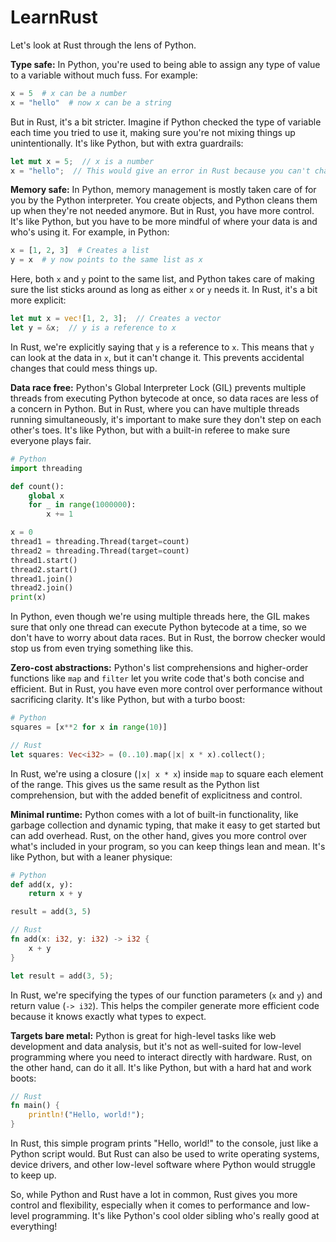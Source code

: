 # LearnRust

Let's look at Rust through the lens of Python.

**Type safe:**
In Python, you're used to being able to assign any type of value to a variable without much fuss. For example:

```python
x = 5  # x can be a number
x = "hello"  # now x can be a string
```

But in Rust, it's a bit stricter. Imagine if Python checked the type of variable each time you tried to use it, making sure you're not mixing things up unintentionally. It's like Python, but with extra guardrails:

```rust
let mut x = 5;  // x is a number
x = "hello";  // This would give an error in Rust because you can't change the type of x
```

**Memory safe:** 
In Python, memory management is mostly taken care of for you by the Python interpreter. You create objects, and Python cleans them up when they're not needed anymore. But in Rust, you have more control. It's like Python, but you have to be more mindful of where your data is and who's using it. For example, in Python:

```python
x = [1, 2, 3]  # Creates a list
y = x  # y now points to the same list as x
```

Here, both `x` and `y` point to the same list, and Python takes care of making sure the list sticks around as long as either `x` or `y` needs it. In Rust, it's a bit more explicit:

```rust
let mut x = vec![1, 2, 3];  // Creates a vector
let y = &x;  // y is a reference to x
```

In Rust, we're explicitly saying that `y` is a reference to `x`. This means that `y` can look at the data in `x`, but it can't change it. This prevents accidental changes that could mess things up.

**Data race free:**
Python's Global Interpreter Lock (GIL) prevents multiple threads from executing Python bytecode at once, so data races are less of a concern in Python. But in Rust, where you can have multiple threads running simultaneously, it's important to make sure they don't step on each other's toes. It's like Python, but with a built-in referee to make sure everyone plays fair.

```python
# Python
import threading

def count():
    global x
    for _ in range(1000000):
        x += 1

x = 0
thread1 = threading.Thread(target=count)
thread2 = threading.Thread(target=count)
thread1.start()
thread2.start()
thread1.join()
thread2.join()
print(x)
```

In Python, even though we're using multiple threads here, the GIL makes sure that only one thread can execute Python bytecode at a time, so we don't have to worry about data races. But in Rust, the borrow checker would stop us from even trying something like this.

**Zero-cost abstractions:** 
Python's list comprehensions and higher-order functions like `map` and `filter` let you write code that's both concise and efficient. But in Rust, you have even more control over performance without sacrificing clarity. It's like Python, but with a turbo boost:

```python
# Python
squares = [x**2 for x in range(10)]
```

```rust
// Rust
let squares: Vec<i32> = (0..10).map(|x| x * x).collect();
```

In Rust, we're using a closure (`|x| x * x`) inside `map` to square each element of the range. This gives us the same result as the Python list comprehension, but with the added benefit of explicitness and control.

**Minimal runtime:** 
Python comes with a lot of built-in functionality, like garbage collection and dynamic typing, that make it easy to get started but can add overhead. Rust, on the other hand, gives you more control over what's included in your program, so you can keep things lean and mean. It's like Python, but with a leaner physique:

```python
# Python
def add(x, y):
    return x + y

result = add(3, 5)
```

```rust
// Rust
fn add(x: i32, y: i32) -> i32 {
    x + y
}

let result = add(3, 5);
```

In Rust, we're specifying the types of our function parameters (`x` and `y`) and return value (`-> i32`). This helps the compiler generate more efficient code because it knows exactly what types to expect.

**Targets bare metal:**
Python is great for high-level tasks like web development and data analysis, but it's not as well-suited for low-level programming where you need to interact directly with hardware. Rust, on the other hand, can do it all. It's like Python, but with a hard hat and work boots:

```rust
// Rust
fn main() {
    println!("Hello, world!");
}
```

In Rust, this simple program prints "Hello, world!" to the console, just like a Python script would. But Rust can also be used to write operating systems, device drivers, and other low-level software where Python would struggle to keep up.

So, while Python and Rust have a lot in common, Rust gives you more control and flexibility, especially when it comes to performance and low-level programming. It's like Python's cool older sibling who's really good at everything!
